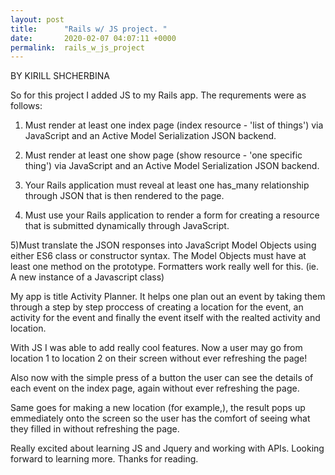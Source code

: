 ```yaml
---
layout: post
title:      "Rails w/ JS project. "
date:       2020-02-07 04:07:11 +0000
permalink:  rails_w_js_project
---
```


BY KIRILL SHCHERBINA

So for this project I added JS to my Rails app. The requrements were as follows:

1) Must render at least one index page (index resource - 'list of things') via JavaScript and an Active Model Serialization JSON backend. 

2) Must render at least one show page (show resource - 'one specific thing') via JavaScript and an Active Model Serialization JSON backend.


3) Your Rails application must reveal at least one has_many relationship through JSON that is then rendered to the page. 


4) Must use your Rails application to render a form for creating a resource that is submitted dynamically through JavaScript. 


5)Must translate the JSON responses into JavaScript Model Objects using either ES6 class or constructor syntax. The Model Objects must have at least one method on the prototype. Formatters work really well for this. (ie. A new instance of a Javascript class)


My app is title Activity Planner. It helps one plan out an event by taking them through a step by step proccess of creating a location for the event, an activity for the event and finally the event itself with the realted activity and location.

With JS I was able to add really cool features. Now a user may go from location 1 to location 2 on their screen without ever refreshing the page!

Also now with the simple press of a button the user can see the details of each event on the index page, again without ever refreshing the page.

Same goes for making a new location (for example,), the result pops up emmediately onto the screen so the user has the comfort of seeing what they filled in without refreshing the page. 

Really excited about learning JS and Jquery and working with APIs. Looking forward to learning more. 
Thanks for reading. 
